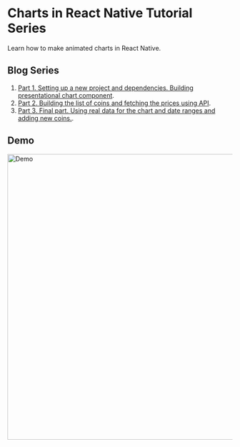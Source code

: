 # Charts in React Native Tutorial Series

Learn how to make animated charts in React Native.

## Blog Series

1. [Part 1. Setting up a new project and dependencies. Building presentational chart component](http://rationalappdev.com/charts-in-react-native-part-1).
2. [Part 2. Building the list of coins and fetching the prices using API](http://rationalappdev.com/charts-in-react-native-part-2).
3. [Part 3. Final part. Using real data for the chart and date ranges and adding new coins.](http://rationalappdev.com/charts-in-react-native-part-3). 

## Demo

<img src="https://github.com/rationalappdev/react-native-charts-tutorial/blob/master/demo.png" alt="Demo" width="640" />
